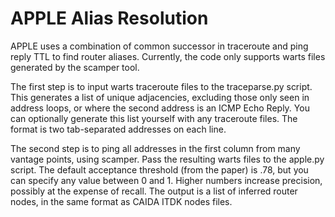 # APPLE Alias Resolution
APPLE uses a combination of common successor in traceroute and ping reply TTL to find router aliases.
Currently, the code only supports warts files generated by the scamper tool.

The first step is to input warts traceroute files to the traceparse.py script.
This generates a list of unique adjacencies, excluding those only seen in address loops, or where the second address is an ICMP Echo Reply.
You can optionally generate this list yourself with any traceroute files.
The format is two tab-separated addresses on each line.

The second step is to ping all addresses in the first column from many vantage points, using scamper.
Pass the resulting warts files to the apple.py script.
The default acceptance threshold (from the paper) is .78, but you can specify any value between 0 and 1. Higher numbers increase precision, possibly at the expense of recall.
The output is a list of inferred router nodes, in the same format as CAIDA ITDK nodes files.